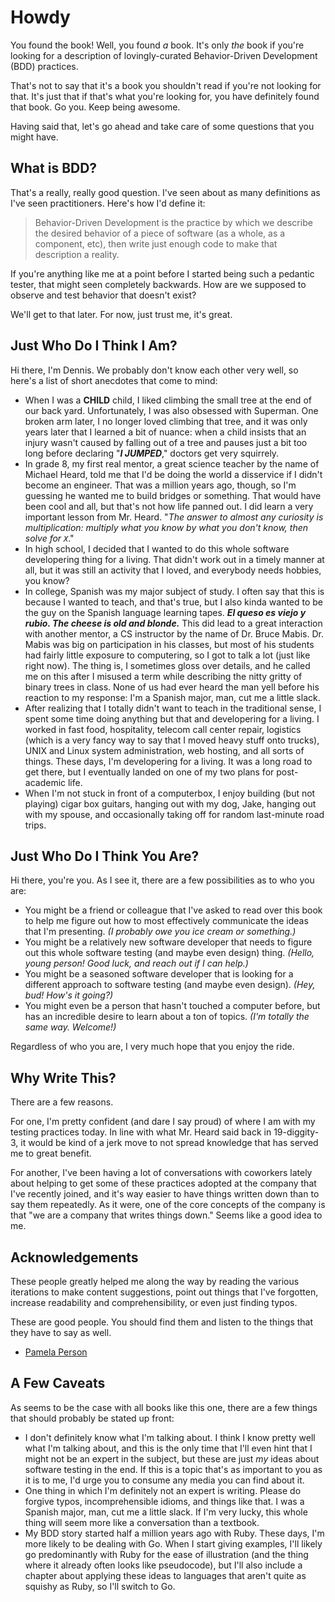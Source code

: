 # Howdy #

You found the book! Well, you found *a* book. It's only *the* book if you're looking for a description of lovingly-curated Behavior-Driven Development (BDD) practices.

That's not to say that it's a book you shouldn't read if you're not looking for that. It's just that if that's what you're looking for, you have definitely found that book. Go you. Keep being awesome.

Having said that, let's go ahead and take care of some questions that you might have.

## What is BDD? ##

That's a really, really good question. I've seen about as many definitions as I've seen practitioners. Here's how I'd define it:

> Behavior-Driven Development is the practice by which we describe the desired behavior of a piece of software (as a whole, as a component, etc), then write just enough code to make that description a reality.

If you're anything like me at a point before I started being such a pedantic tester, that might seen completely backwards. How are we supposed to observe and test behavior that doesn't exist?

We'll get to that later. For now, just trust me, it's great.

## Just Who Do I Think I Am? ##

Hi there, I'm Dennis. We probably don't know each other very well, so here's a list of short anecdotes that come to mind:

* When I was a **CHILD** child, I liked climbing the small tree at the end of our back yard. Unfortunately, I was also obsessed with Superman. One broken arm later, I no longer loved climbing that tree, and it was only years later that I learned a bit of nuance: when a child insists that an injury wasn't caused by falling out of a tree and pauses just a bit too long before declaring "***I JUMPED***," doctors get very squirrely.
* In grade 8, my first real mentor, a great science teacher by the name of Michael Heard, told me that I'd be doing the world a disservice if I didn't become an engineer. That was a million years ago, though, so I'm guessing he wanted me to build bridges or something. That would have been cool and all, but that's not how life panned out. I did learn a very important lesson from Mr. Heard. "*The answer to almost any curiosity is multiplication: multiply what you know by what you don't know, then solve for `X`*."
* In high school, I decided that I wanted to do this whole software developering thing for a living. That didn't work out in a timely manner at all, but it was still an activity that I loved, and everybody needs hobbies, you know?
* In college, Spanish was my major subject of study. I often say that this is because I wanted to teach, and that's true, but I also kinda wanted to be the guy on the Spanish language learning tapes. ***El queso es viejo y rubio. The cheese is old and blonde.*** This did lead to a great interaction with another mentor, a CS instructor by the name of Dr. Bruce Mabis. Dr. Mabis was big on participation in his classes, but most of his students had fairly little exposure to computering, so I got to talk a lot (just like right now). The thing is, I sometimes gloss over details, and he called me on this after I misused a term while describing the nitty gritty of binary trees in class. None of us had ever heard the man yell before his reaction to my response: I'm a Spanish major, man, cut me a little slack.
* After realizing that I totally didn't want to teach in the traditional sense, I spent some time doing anything but that and developering for a living. I worked in fast food, hospitality, telecom call center repair, logistics (which is a very fancy way to say that I moved heavy stuff onto trucks), UNIX and Linux system administration, web hosting, and all sorts of things. These days, I'm developering for a living. It was a long road to get there, but I eventually landed on one of my two plans for post-academic life.
* When I'm not stuck in front of a computerbox, I enjoy building (but not playing) cigar box guitars, hanging out with my dog, Jake, hanging out with my spouse, and occasionally taking off for random last-minute road trips.

## Just Who Do I Think You Are? ##

Hi there, you're you. As I see it, there are a few possibilities as to who you are:

* You might be a friend or colleague that I've asked to read over this book to help me figure out how to most effectively communicate the ideas that I'm presenting. *(I probably owe you ice cream or something.)*
* You might be a relatively new software developer that needs to figure out this whole software testing (and maybe even design) thing. *(Hello, young person! Good luck, and reach out if I can help.)*
* You might be a seasoned software developer that is looking for a different approach to software testing (and maybe even design). *(Hey, bud! How's it going?)*
* You might even be a person that hasn't touched a computer before, but has an incredible desire to learn about a ton of topics. *(I'm totally the same way. Welcome!)*

Regardless of who you are, I very much hope that you enjoy the ride.

## Why Write This? ##

There are a few reasons. 

For one, I'm pretty confident (and dare I say proud) of where I am with my testing practices today. In line with what Mr. Heard said back in 19-diggity-3, it would be kind of a jerk move to not spread knowledge that has served me to great benefit.

For another, I've been having a lot of conversations with coworkers lately about helping to get some of these practices adopted at the company that I've recently joined, and it's way easier to have things written down than to say them repeatedly. As it were, one of the core concepts of the company is that "we are a company that writes things down." Seems like a good idea to me.

## Acknowledgements ##

These people greatly helped me along the way by reading the various iterations to make content suggestions, point out things that I've forgotten, increase readability and comprehensibility, or even just finding typos.

These are good people. You should find them and listen to the things that they have to say as well.

* [Pamela Person](https://github.com/personplace)

## A Few Caveats ##

As seems to be the case with all books like this one, there are a few things that should probably be stated up front:

* I don't definitely know what I'm talking about. I think I know pretty well what I'm talking about, and this is the only time that I'll even hint that I might not be an expert in the subject, but these are just *my* ideas about software testing in the end. If this is a topic that's as important to you as it is to me, I'd urge you to consume any media you can find about it.
* One thing in which I'm definitely not an expert is writing. Please do forgive typos, incomprehensible idioms, and things like that. I was a Spanish major, man, cut me a little slack. If I'm very lucky, this whole thing will seem more like a conversation than a textbook.
* My BDD story started half a million years ago with Ruby. These days, I'm more likely to be dealing with Go. When I start giving examples, I'll likely go predominantly with Ruby for the ease of illustration (and the thing where it already often looks like pseudocode), but I'll also include a chapter about applying these ideas to languages that aren't quite as squishy as Ruby, so I'll switch to Go.
